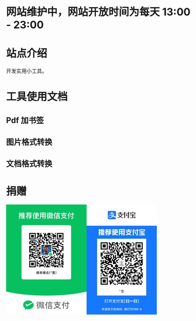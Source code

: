 

# 网站维护中，网站开放时间为每天 13:00 - 23:00


# 站点介绍

开发实用小工具。


# 工具使用文档


## Pdf 加书签


## 图片格式转换


## 文档格式转换


# 捐赠

![img](./assets/image/fkm.jpg)

